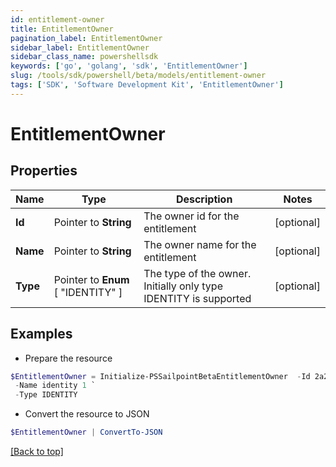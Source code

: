 ```yaml
---
id: entitlement-owner
title: EntitlementOwner
pagination_label: EntitlementOwner
sidebar_label: EntitlementOwner
sidebar_class_name: powershellsdk
keywords: ['go', 'golang', 'sdk', 'EntitlementOwner'] 
slug: /tools/sdk/powershell/beta/models/entitlement-owner
tags: ['SDK', 'Software Development Kit', 'EntitlementOwner']
---
```



# EntitlementOwner

## Properties

Name | Type | Description | Notes
------------ | ------------- | ------------- | -------------
**Id** |  Pointer to **String** | The owner id for the entitlement | [optional] 
**Name** |  Pointer to **String** | The owner name for the entitlement | [optional] 
**Type** |  Pointer to  **Enum** [  "IDENTITY" ] | The type of the owner. Initially only type IDENTITY is supported | [optional] 

## Examples

- Prepare the resource
```powershell
$EntitlementOwner = Initialize-PSSailpointBetaEntitlementOwner  -Id 2a2fdacca5e345f18bf7970cfbb8fec2 `
 -Name identity 1 `
 -Type IDENTITY
```

- Convert the resource to JSON
```powershell
$EntitlementOwner | ConvertTo-JSON
```


[[Back to top]](#) 

